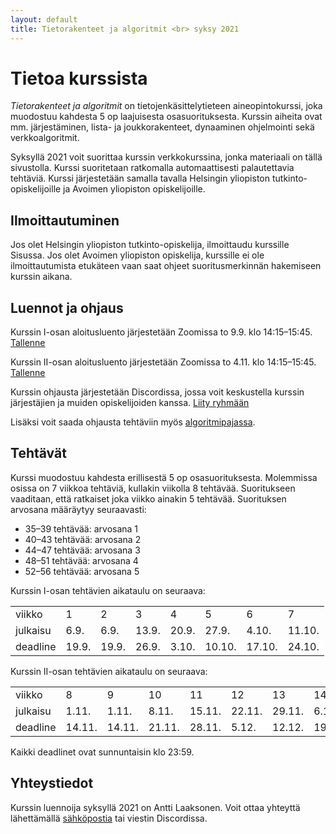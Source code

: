 ```yaml
---
layout: default
title: Tietorakenteet ja algoritmit <br> syksy 2021
---
```


# Tietoa kurssista

_Tietorakenteet ja algoritmit_ on tietojenkäsittelytieteen aineopintokurssi, joka muodostuu kahdesta 5 op laajuisesta osasuorituksesta. Kurssin aiheita ovat mm. järjestäminen, lista- ja joukkorakenteet, dynaaminen ohjelmointi sekä verkkoalgoritmit.

Syksyllä 2021 voit suorittaa kurssin verkkokurssina, jonka materiaali on tällä sivustolla. Kurssi suoritetaan ratkomalla automaattisesti palautettavia tehtäviä. Kurssi järjestetään samalla tavalla Helsingin yliopiston tutkinto-opiskelijoille ja Avoimen yliopiston opiskelijoille.

## Ilmoittautuminen

Jos olet Helsingin yliopiston tutkinto-opiskelija, ilmoittaudu kurssille Sisussa. Jos olet Avoimen yliopiston opiskelija, kurssille ei ole ilmoittautumista etukäteen vaan saat ohjeet suoritusmerkinnän hakemiseen kurssin aikana.

## Luennot ja ohjaus

Kurssin I-osan aloitusluento järjestetään Zoomissa to 9.9. klo 14:15–15:45. [Tallenne](https://www2.helsinki.fi/unitube/video/5fcd9667-d247-46b0-a8d7-3395f44e0c94)

Kurssin II-osan aloitusluento järjestetään Zoomissa to 4.11. klo 14:15–15:45. [Tallenne](https://www2.helsinki.fi/fi/unitube/video/cd1d5109-f14b-4fe1-aa31-2bba4a1e9937)

Kurssin ohjausta järjestetään Discordissa, jossa voit keskustella kurssin järjestäjien ja muiden opiskelijoiden kanssa. [Liity ryhmään](https://study.cs.helsinki.fi/discord/join/tira)

Lisäksi voit saada ohjausta tehtäviin myös [algoritmipajassa](pages/pajaohjaus.html).

## Tehtävät

Kurssi muodostuu kahdesta erillisestä 5 op osasuorituksesta. Molemmissa osissa on 7 viikkoa tehtäviä, kullakin viikolla 8 tehtävää. Suoritukseen vaaditaan, että ratkaiset joka viikko ainakin 5 tehtävää. Suorituksen arvosana määräytyy seuraavasti:

* 35–39 tehtävää: arvosana 1
* 40–43 tehtävää: arvosana 2
* 44–47 tehtävää: arvosana 3
* 48–51 tehtävää: arvosana 4
* 52–56 tehtävää: arvosana 5

Kurssin I-osan tehtävien aikataulu on seuraava:

<table style="border-collapse:collapse">
<tr><td>viikko</td><td>1</td><td>2</td><td>3</td><td>4</td><td>5</td><td>6</td><td>7</td></tr>
<tr><td>julkaisu</td><td>6.9.</td><td>6.9.</td><td>13.9.</td><td>20.9.</td><td>27.9.</td><td>4.10.</td><td>11.10.</td></tr>
<tr style="background-color:white"><td>deadline</td><td>19.9.</td><td>19.9.</td><td>26.9.</td><td>3.10.</td><td>10.10.</td><td>17.10.</td><td>24.10.</td></tr>
</table>

Kurssin II-osan tehtävien aikataulu on seuraava:


<table style="border-collapse:collapse">
<tr><td>viikko</td><td>8</td><td>9</td><td>10</td><td>11</td><td>12</td><td>13</td><td>14</td></tr>
<tr><td>julkaisu</td><td>1.11.</td><td>1.11.</td><td>8.11.</td><td>15.11.</td><td>22.11.</td><td>29.11.</td><td>6.12.</td></tr>
<tr style="background-color:white"><td>deadline</td><td>14.11.</td><td>14.11.</td><td>21.11.</td><td>28.11.</td><td>5.12.</td><td>12.12.</td><td>19.12.</td></tr>
</table>

Kaikki deadlinet ovat sunnuntaisin klo 23:59.

## Yhteystiedot

Kurssin luennoija syksyllä 2021 on Antti Laaksonen. Voit ottaa yhteyttä lähettämällä [sähköpostia](mailto:ahslaaks@cs.helsinki.fi) tai viestin Discordissa.
